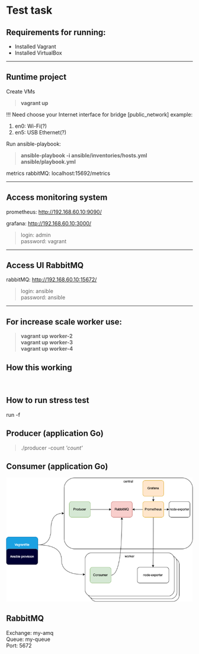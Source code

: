 # Test task

## Requirements for running:
- Installed Vagrant
- Installed VirtualBox

---
## Runtime project
Create VMs 
> **vagrant up**<br>

!!! Need choose your Internet interface for bridge 
[public_network] 
example: 
1) en0: Wi-Fi(?)
2) en5: USB Ethernet(?)

Run ansible-playbook:

> **ansible-playbook -i ansible/inventories/hosts.yml ansible/playbook.yml**


metrics rabbitMQ:
localhost:15692/metrics 

---
## Access monitoring system
prometheus:
http://192.168.60.10:9090/

grafana:
http://192.168.60.10:3000/
>login: admin<br>
>password: vagrant

---
## Access UI RabbitMQ
rabbitMQ:
http://192.168.60.10:15672/
> login: ansible<br>
> password: ansible

---
## For increase scale worker use:
> **vagrant up worker-2**<br>
> **vagrant up worker-3**<br>
> **vagrant up worker-4**<br>

## How this working
<br>

## How to run stress test
run -f

## Producer (application Go)
> ./producer -count *'count'*
## Consumer (application Go)
![This is an image](scheme.png)

## RabbitMQ
Exchange: my-amq<br>
Queue: my-queue<br>
Port: 5672
